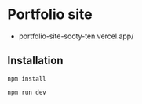 # Portfolio site

- portfolio-site-sooty-ten.vercel.app/

## Installation
```
npm install 
```
```
npm run dev 
```
